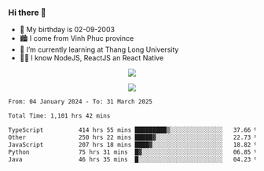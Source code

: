 ### Hi there 👋
- 🎂 My birthday is 02-09-2003
- 🏙️ I come from Vinh Phuc province
- 🌱 I’m currently learning at Thang Long University
- 🧑‍💻 I know NodeJS, ReactJS an React Native
<p align="center"><img src="https://github-readme-stats.vercel.app/api?username=tmquang0209&show_icons=true&theme=gradient"></p>
<p align="center"><img src="https://github-readme-stats.vercel.app/api/top-langs/?username=tmquang0209&hide=scss,css&langs_count=10"></p>
<!--START_SECTION:waka-->

```txt
From: 04 January 2024 - To: 31 March 2025

Total Time: 1,101 hrs 42 mins

TypeScript          414 hrs 55 mins █████████▒░░░░░░░░░░░░░░░   37.66 %
Other               250 hrs 22 mins █████▓░░░░░░░░░░░░░░░░░░░   22.73 %
JavaScript          207 hrs 18 mins ████▓░░░░░░░░░░░░░░░░░░░░   18.82 %
Python              75 hrs 31 mins  █▓░░░░░░░░░░░░░░░░░░░░░░░   06.85 %
Java                46 hrs 35 mins  █░░░░░░░░░░░░░░░░░░░░░░░░   04.23 %
```

<!--END_SECTION:waka-->
